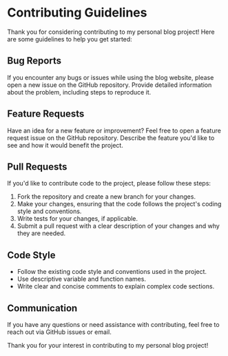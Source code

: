 # Contributing Guidelines

Thank you for considering contributing to my personal blog project! Here are some guidelines to help you get started:

## Bug Reports

If you encounter any bugs or issues while using the blog website, please open a new issue on the GitHub repository. Provide detailed information about the problem, including steps to reproduce it.

## Feature Requests

Have an idea for a new feature or improvement? Feel free to open a feature request issue on the GitHub repository. Describe the feature you'd like to see and how it would benefit the project.

## Pull Requests

If you'd like to contribute code to the project, please follow these steps:

1. Fork the repository and create a new branch for your changes.
2. Make your changes, ensuring that the code follows the project's coding style and conventions.
3. Write tests for your changes, if applicable.
4. Submit a pull request with a clear description of your changes and why they are needed.

## Code Style

- Follow the existing code style and conventions used in the project.
- Use descriptive variable and function names.
- Write clear and concise comments to explain complex code sections.

## Communication

If you have any questions or need assistance with contributing, feel free to reach out via GitHub issues or email.

Thank you for your interest in contributing to my personal blog project!
